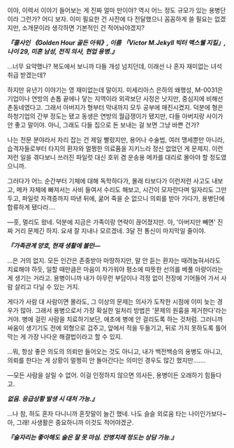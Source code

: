 이야, 이력서 이야기 들어보는 게 진짜 얼마 만이야? 역시 어느 정도 규모가 있는 용병단이라 그런가? 어디 보자. 이미 필요한 건 사전에 다 전달했으니 꼼꼼하게 쓸 필요는 없겠지만, 소개문이라 생각하면 기본적인 건 적어놔야겠지?

***『콜사인 《Golden Hour 골든 아워》, 이름 「Victor M.Jekyll 빅터 맥스웰 지킬」, 나이 29, 미혼 남성, 전직 의사, 현업 용병.』***

...너무 요약했나? 복도에서 보니까 다들 개성 넘치던데, 이래선 나 혼자 재미없는 녀석 취급 받겠는데?

하지만 유년기 이야기는 영 재미없는데 말이지. 미세리아스 은하의 왜행성, M-0031은 기업이나 연방의 손톱 끝에나 닿는 지역이라 외곽보단 사정은 낫지만, 중심지에 비해선 촌동네였다고. 그래서 아버지가 형부터 막내까지 모두 공부에 매진시켰지. 덕분에 형은 하청기업의 간부 정도는 됐고 동생은 연방의 월급쟁이가 됐지만, 다들 아버지랑 사이가 안 좋고 말이야. 아니, 그래도 다들 집으로 돈 보내는 걸 보면 그냥 바쁜 건가?

나는 전문 분야라서 자리 잡는 건 제일 빨랐지만, 용어나 수술법, 여러 맹세뿐만 아니라, 습격자들로부터 타지의 환자와 멀쩡한 의료품을 지키느라 정신 없었던 게 문제지. 이런저런 일을 겪다보니 쓰러진 파일럿 대신 호위 겸 운송용 메카를 대리로 몰아야 할 정도였으니까.

그러다가 어느 순간부터 기체에 대해 독학하다가, 몰래 타보다가 이런저런 사고도 내보고, 메카 자체에 빠져서는 사비 들여서 수리도 해보고, 시간이 모자란다며 일자리도 그만두고, 파일럿 자격증까지 따낸 뒤에, 굶어 죽을 순 없으니 의뢰를 받아 가다가, 용병단에 합류하게 됐다라….

―훗, 멀리도 왔네. 덕분에 지금은 가족이랑 연락이 끊어졌지만. 아, '아버지만 빼면' 진짜 거리 문제긴 하지. 요새 잘 지내나 모르겠네. 3달 전 통신이 마지막일 줄이야.

***『가족관계 양호, 현재 생활에 불만―***

…은 거의 없지. 모든 인간은 존중받아 마땅하지만, 말 안 듣는 환자는 때려눕혀서라도 치료해야 하듯, 일할 때만큼은 마음이 차가워야 평소에 따뜻한 선의를 베풀 아량이라는 게 생기는 거라고. 용병이니까 내가 아무런 부담이나 걱정 없이 전장에 기어들어 가서 사람 살리고 다닐 수 있는 거지.

게다가 사람 대 사람이면 몰라도, 그 이상의 문제는 의사가 도착한 시점에 이미 늦는 경우가 많아. 그래서 용병으로서 가장 확실한 일처리 방법은 '문제의 원흉을 제거한다'라는 거야. 병에 걸린 사람을 치료하기보단, 애초에 병에 안 걸리도록 하는 것처럼. 그러니까 싸움이 생기기도 전에 외형으로 겁주고, 앞에서 적을 두들기고, 뒤로 가지 못하도록 틀어막는 게 가장 나다운 해결법이라고 할 수 있지.

…뭐, 항상 좋은 의도의 의뢰만 들어오는 것도 아니고, 내가 백전백승의 용병도 아니고, 의뢰를 한다는 게 상황이 멀쩡히 안 돌아간다는 의미인 경우도 많긴 했지만…….

―모든 사람을 살릴 수 없어. 이걸 인정하지 않으면 의사든, 용병이든 오래하기 힘들다고.

***없음. 응급상황 발생 시 대처 가능.』***

...나 참, 하도 혼자 다니니까 혼잣말이 늘긴 했네. 나도 슬슬 외로움 타는 나이인가보다~ 아, 그래! 사생활은 중요하니까 이것도 적어야겠군.

***『술자리는 좋아해도 술은 잘 못 마심. 잔병치레 정도는 상담 가능.』***
